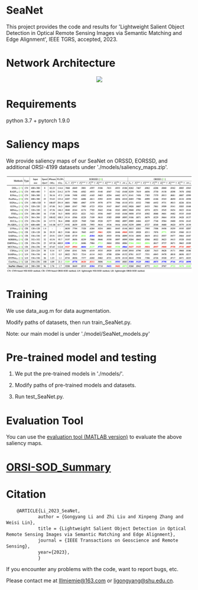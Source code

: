 # SeaNet
This project provides the code and results for 'Lightweight Salient Object Detection in Optical Remote Sensing Images via Semantic Matching and Edge Alignment', IEEE TGRS, accepted, 2023.

# Network Architecture
   <div align=center>
   <img src="https://github.com/MathLee/SeaNet/blob/main/image/SeaNet">
   </div>
   
   
# Requirements
   python 3.7 + pytorch 1.9.0


# Saliency maps
   We provide saliency maps of our SeaNet on ORSSD, EORSSD, and additional ORSI-4199 datasets under './models/saliency_maps.zip'.
      
   ![Image](https://github.com/MathLee/SeaNet/blob/main/image/table.png)
   
   
# Training
   We use data_aug.m for data augmentation. 
   
   Modify paths of datasets, then run train_SeaNet.py.

Note: our main model is under './model/SeaNet_models.py'



# Pre-trained model and testing
1. We put the pre-trained models in './models/'.

2. Modify paths of pre-trained models and datasets.

3. Run test_SeaNet.py.

   
# Evaluation Tool
   You can use the [evaluation tool (MATLAB version)](https://github.com/MathLee/MatlabEvaluationTools) to evaluate the above saliency maps.


# [ORSI-SOD_Summary](https://github.com/MathLee/ORSI-SOD_Summary)
   
# Citation
        @ARTICLE{Li_2023_SeaNet,
                author = {Gongyang Li and Zhi Liu and Xinpeng Zhang and Weisi Lin},
                title = {Lightweight Salient Object Detection in Optical Remote Sensing Images via Semantic Matching and Edge Alignment},
                journal = {IEEE Transactions on Geoscience and Remote Sensing},
                year={2023},
                }
                
                
If you encounter any problems with the code, want to report bugs, etc.

Please contact me at lllmiemie@163.com or ligongyang@shu.edu.cn.
